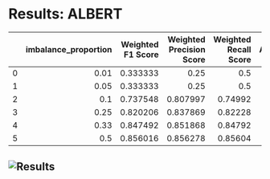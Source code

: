 # Results: ALBERT
|    |   imbalance_proportion |   Weighted F1 Score |   Weighted Precision Score |   Weighted Recall Score |   Accuracy |   Minority Class F1 Score |   Majority Class F1 Score |
|---:|-----------------------:|--------------------:|---------------------------:|------------------------:|-----------:|--------------------------:|--------------------------:|
|  0 |                   0.01 |            0.333333 |                   0.25     |                 0.5     |    0.5     |                  0        |                  0.666667 |
|  1 |                   0.05 |            0.333333 |                   0.25     |                 0.5     |    0.5     |                  0        |                  0.666667 |
|  2 |                   0.1  |            0.737548 |                   0.807997 |                 0.74992 |    0.74992 |                  0.680564 |                  0.794531 |
|  3 |                   0.25 |            0.820206 |                   0.837869 |                 0.82228 |    0.82228 |                  0.800896 |                  0.839516 |
|  4 |                   0.33 |            0.847492 |                   0.851868 |                 0.84792 |    0.84792 |                  0.839415 |                  0.855569 |
|  5 |                   0.5  |            0.856016 |                   0.856278 |                 0.85604 |    0.85604 |                  0.854156 |                  0.857876 |
![Results](ALBERT/plot.png)
---